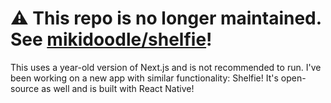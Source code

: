 # ⚠️ This repo is no longer maintained. See [mikidoodle/shelfie](https://github.com/mikidoodle/shelfie)!
This uses a year-old version of Next.js and is not recommended to run. I've been working on a new app with similar functionality: Shelfie! It's open-source as well and is built with React Native!
